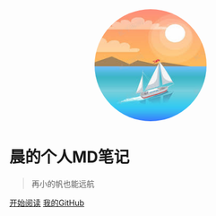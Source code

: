 <!--封面-->

<center>  
  <img src="_media/boat.jpeg" style="width:200px; height:200px; border-radius:50%; opacity:0.8;"/>  
</center> 


# 晨的个人MD笔记

> 再小的帆也能远航


[开始阅读](README.md)
[我的GitHub]()
